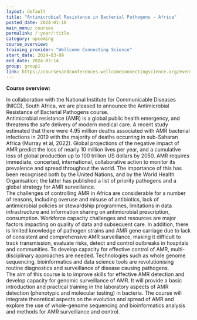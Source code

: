```yaml
---
layout: default
title: "Antimicrobial Resistance in Bacterial Pathogens - Africa"
posted_date: 2024-01-10
main_menu: courses
permalink: /:year/:title
category: upcoming
course_overview: 
training_provider: "Wellcome Connecting Science"
start_date: 2024-03-09
end_date: 2024-03-14
group: group1
link: https://coursesandconferences.wellcomeconnectingscience.org/event/antimicrobial-resistance-in-bacterial-pathogens-africa-20240309/?utm_source=paid-landing-page&utm_medium=paid&utm_campaign=&utm_id=amrpathogens24&utm_term=&utm_content=
---
```

  
<!-- ### SARS-CoV-2 NGS bioinformatics course 2021 -->

<p align="left"><b >Course overview:</b></p>

<p>In collaboration with the National Institute for Communicable Diseases (NICD), South Africa, we are pleased to announce the Antimicrobial Resistance of Bacterial Pathogens course.
<br>
Antimicrobial resistance (AMR) is a global public health emergency, and threatens the safe delivery of modern medical care. A recent study estimated that there were 4.95 million deaths associated with AMR bacterial infections in 2019 with the majority of deaths occurring in sub-Saharan Africa (Murray et al, 2022). Global projections of the negative impact of AMR predict the loss of nearly 10 million lives per year, and a cumulative loss of global production up to 100 trillion US dollars by 2050. AMR requires immediate, concerted, international, collaborative action to monitor its prevalence and spread throughout the world. The importance of this has been recognised both by the United Nations, and by the World Health Organisation; the latter has published a list of priority pathogens and a global strategy for AMR surveillance.
<br>
The challenges of controlling AMR in Africa are considerable for a number of reasons, including overuse and misuse of antibiotics,  lack of antimicrobial policies or stewardship programmes, limitations in data infrastructure and information sharing on antimicrobial prescription, consumption.  Workforce capacity challenges and resources are major factors impacting on quality of data and subsequent care. In addition, there is limited knowledge of pathogen strains  and AMR gene carriage due to lack of consistent and comprehensive AMR surveillance, making it difficult to track transmission, evaluate risks, detect and control outbreaks in hospitals and communities. To develop capacity for effective control of AMR, multi-disciplinary approaches are needed. Technologies such as whole genome sequencing, bioinformatics and data science tools are revolutionising routine diagnostics and surveillance of disease causing pathogens.  
<br>
The aim of this course is to improve skills for effective AMR detection and develop capacity for genomic surveillance of AMR.  It will provide a basic introduction and practical training in the laboratory aspects of AMR detection (phenotypic and molecular testing) in bacteria. The course will integrate theoretical aspects on the evolution and spread of AMR and explore the use of whole-genome sequencing and bioinformatics analysis and methods for AMR surveillance and control. </p>


